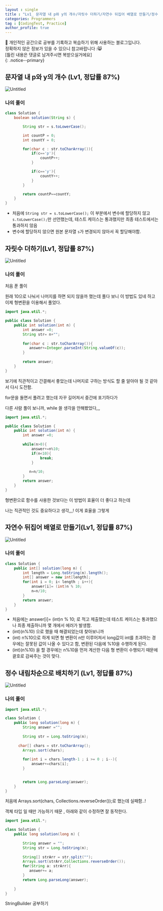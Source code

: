 ```yaml
---
layout : single
title : "Lv1_ 문자열 내 p와 y의 개수/자릿수 더하기/자연수 뒤집어 배열로 만들기/정수 내림차순 "
categories: Programmers
tag : [CodingTest, Practice]
author_profile: true
---
```


📌 개인적인 공간으로 공부를 기록하고 복습하기 위해 사용하는 블로그입니다. <br>
정확하지 않은 정보가 있을 수 있으니 참고바랍니다 :😸 <br>
[틀린 내용은 댓글로 남겨주시면 복받으실거에요]  
{: .notice--primary}

## 문자열 내 p와 y의 개수 (Lv1, 정답률 87%)

![Untitled](240708%20%E1%84%91%E1%85%B3%E1%84%85%E1%85%A9%E1%84%80%E1%85%B3%E1%84%85%E1%85%A2%E1%84%86%E1%85%A5%E1%84%89%E1%85%B3%2065ec43ca6fb54907ab1390b416295d1b/Untitled.png)

### 나의 풀이

```java
class Solution {
    boolean solution(String s) {

        String str = s.toLowerCase();

        int countP = 0;
        int countY = 0;

        for(char c : str.toCharArray()){
            if(c=='p'){
                countP++;
            }

            if(c=='y'){
                countY++;
            }
        }

        return countP==countY;
    }
}
```

- 처음에 `String str = s.toLowerCase();` 이 부분에서 변수에 할당하지 않고`s.toLowerCase();`만 선언했는데, 테스트 케이스는 통과했지만 최종 테스트에서는 통과하지 않음
- 변수에 할당하지 않으면 원본 문자열 `s`가 변경되지 않아서 꼭 할당해야함.

## 자릿수 더하기(Lv1, 정답률 87%)

![Untitled](240708%20%E1%84%91%E1%85%B3%E1%84%85%E1%85%A9%E1%84%80%E1%85%B3%E1%84%85%E1%85%A2%E1%84%86%E1%85%A5%E1%84%89%E1%85%B3%2065ec43ca6fb54907ab1390b416295d1b/Untitled%201.png)

### 나의 풀이

처음 푼 풀이

원래 10으로 나눠서 나머지를 하면 되지 않을까 했는데 풀다 보니 이 방법도 있네 하고 이제 형변환을 이용해서 풀었다. 

```java
import java.util.*;

public class Solution {
    public int solution(int n) {
        int answer =0;
        String str= n+"";
        
        for(char c : str.toCharArray()){
           answer+=Integer.parseInt(String.valueOf(c));
        }
        
        return answer;
    }
}
```

보기에 직관적이고 간결해서 좋았는데 나머지로 구하는 방식도 할 줄 알아야 될 것 같아서 다시 도전함.

for문을 돌면서 풀려고 했는데 자꾸 길어져서 중간에 포기하다가

다른 사람 풀이 보니까, while 쓸 생각을 안해봤었다,,, 

```java
import java.util.*;

public class Solution {
    public int solution(int n) {
        int answer =0;
        
        while(n>0){
            answer+=n%10;
            if(n<10){
                break;
            }
            
           n=n/10;
        }
        return answer;
    }
}
```

형변환으로 함수를 사용한 것보다는 이 방법이 효율이 더 좋다고 하는데

나는 직관적인 것도 중요하다고 생각,,,! 이게 효율을 그렇게 

## 자연수 뒤집어 배열로 만들기(Lv1, 정답률 87%)

![Untitled](240708%20%E1%84%91%E1%85%B3%E1%84%85%E1%85%A9%E1%84%80%E1%85%B3%E1%84%85%E1%85%A2%E1%84%86%E1%85%A5%E1%84%89%E1%85%B3%2065ec43ca6fb54907ab1390b416295d1b/Untitled%202.png)

### 나의 풀이

```java
class Solution {
    public int[] solution(long n) {
        int length = Long.toString(n).length();
        int[] answer = new int[length];
        for(int i = 0; i< length ; i++){
            answer[i]= (int)n % 10;
            n=n/10;
        }
        return answer;
    }
}
```

- 처음에는  answer[i]= (int)n % 10; 로 적고 제출했는데 테스트 케이스는 통과했으나 최종 제출하니까 몇 개에서 에러가 발생함.
- (int)(n%10) 으로 했을 때 해결되었는데 찾아보니까
- (int) n%10으로 하게 되면 형 변환이 n만 이루어져서 long값이 int를 초과하는 경우에는 잘못된 값이 나올 수 있다고 함, 변환된 다음에 %10을 수행하게 된다.
- (int)(n%10) 을 할 경우에는 n%10을 먼저 계산한 다음 형 변환이 수행되기 때문에 괄호로 감싸주는 것이 맞다.

## 정수 내림차순으로 배치하기 (Lv1, 정답률 87%)

![Untitled](240708%20%E1%84%91%E1%85%B3%E1%84%85%E1%85%A9%E1%84%80%E1%85%B3%E1%84%85%E1%85%A2%E1%84%86%E1%85%A5%E1%84%89%E1%85%B3%2065ec43ca6fb54907ab1390b416295d1b/Untitled%203.png)

### 나의 풀이

```java
import java.util.*;

class Solution {
    public long solution(long n) {
        String answer ="";
        
        String str = Long.toString(n);
        
      char[] chars = str.toCharArray();
        Arrays.sort(chars);
        
        for(int i = chars.length-1 ; i >= 0 ; i--){
            answer+=chars[i];
        }

        
        return Long.parseLong(answer);
    }
}
```

처음에  Arrays.sort(chars, Collections.reverseOrder());로 했는데 실패함..! 

객체 타입 일 때만 가능하기 때문 , 아래와 같이 수정하면 잘 동작한다.

```java
import java.util.*;

class Solution {
    public long solution(long n) {
        
        String answer = "";
        String str = Long.toString(n);
        
        String[] strArr = str.split("");
        Arrays.sort(strArr,Collections.reverseOrder());
        for(String a: strArr){
           answer+= a;
        }
        return Long.parseLong(answer); 
       
    }
}
```

StringBuilder 공부하기